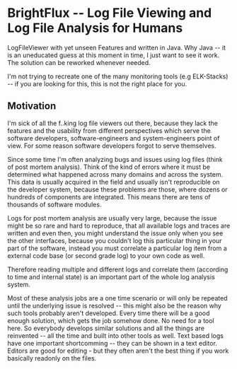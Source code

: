 # BrightFlux -- Log File Viewing and Log File Analysis for Humans

LogFileViewer with yet unseen Features and written in Java. Why Java -- it is an uneducated guess
at this moment in time, I just want to see it work. The solution can be reworked whenever needed.

I'm not trying to recreate one of the many monitoring tools (e.g ELK-Stacks) -- if you are looking
for this, this is not the right place for you.

## Motivation

I'm sick of all the f..king log file viewers out there, because they lack the features and the usability from
different perspectives which serve the software developers, software-engineers and system-engineers point of
view. For some reason software developers forgot to serve themselves. 

Since some time I'm often analyzing bugs and issues using log files (think of post mortem analysis). Think
of the kind of errors where it must be determined what happened across many domains and across the system.
This data is usually acquired in the field and usually isn't reproducible on the developer system, because
these problems are those, where dozens or hundreds of components are integrated. This means there are tens
of thousands of software modules.

Logs for post mortem analysis are usually very large, because the issue might be so rare and hard to reproduce,
that all available logs and traces are written and even then, you might understand the issue only when you see
the other interfaces, because you couldn't log this particular thing in your part of the software, instead you
must correlate a particular log item from a external code base (or second grade log) to your own code as well.

Therefore reading multiple and different logs and correlate them (according to time and internal state) is an 
important part of the whole log analysis system.

Most of these analysis jobs are a one time scenario or will only be repeated until the underlying issue 
is resolved -- this might also be the reason why such tools probably aren't developed. Every time there 
will be a good enough solution, which gets the job somehow done. No need for a tool here. So everybody 
develops similar solutions and all the things are reinvented -- all the time and built into other tools
as well. Text based logs have one important shortcomming -- they can be shown in a text editor. Editors
are good for editing - but they often aren't the best thing if you work basically readonly on the files.
